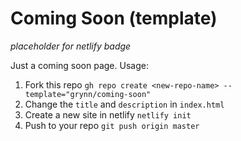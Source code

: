# Coming Soon (template)

_placeholder for netlify badge_

Just a coming soon page. Usage:

1. Fork this repo `gh repo create <new-repo-name> --template="grynn/coming-soon"`
2. Change the `title` and `description` in `index.html`
3. Create a new site in netlify `netlify init`
4. Push to your repo `git push origin master`

